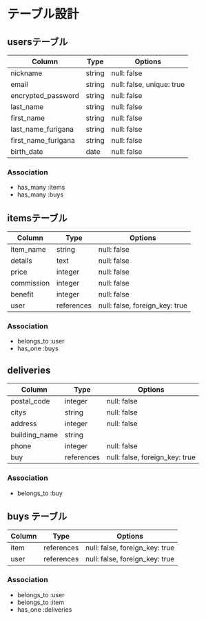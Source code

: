 # テーブル設計

## usersテーブル

| Column              | Type    | Options     |
| ------------------- | ------- | ----------- |
| nickname            | string  | null: false |
| email               | string  | null: false, unique: true |
| encrypted_password  | string  | null: false |
| last_name           | string  | null: false |
| first_name          | string  | null: false |
| last_name_furigana  | string  | null: false |
| first_name_furigana | string  | null: false |
| birth_date          | date    | null: false |

### Association

- has_many :items
- has_many :buys

## itemsテーブル

| Column    | Type       | Options                        |
| --------- | ---------- | -----------------------------  |
| item_name | string     | null: false                    | 
| details   | text       | null: false                    |
| price     | integer    | null: false                    |
| commission| integer    | null: false                    |
| benefit   | integer    | null: false                    |
| user      | references | null: false, foreign_key: true |

### Association

- belongs_to :user
- has_one :buys

## deliveries

| Column        | Type       | Options                        |
| ------------- | ---------- | -----------------------------  |
| postal_code   | integer    | null: false                    |
| citys         | string     | null: false                    |
| address       | integer    | null: false                    |
| building_name | string     |                                |
| phone         | integer    | null: false                    |
| buy           | references | null: false, foreign_key: true |

### Association
- belongs_to :buy


## buys テーブル

| Column        | Type       | Options                        |
| ------------- | ---------- | -----------------------------  |
| item          | references | null: false, foreign_key: true |
| user          | references | null: false, foreign_key: true |

### Association
- belongs_to :user
- belongs_to :item
- has_one :deliveries
